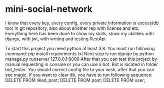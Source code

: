 # mini-social-network

I know that every key, every config, every private information is excess(db too) in git repository, also about another rep with license and etc.
Everything here has been done to show my skills, show my abilities with django, with jwt, with writing and testing RestApi.

To start this project you need python at least 3.8.
You must run following command:
pip install requirements.txt
Next step is run django by python manage.py runserver 127.0.0.1:8000
After that you can test this project by manual requesting in console or you can use a bot.
Bot is located in folder bot_tester. You should correct config file to your wish, after that you can see magic.
If you want to clear db, you have to run following sequence:
DELETE FROM liked_post;
DELETE FROM post;
DELETE FROM user;
